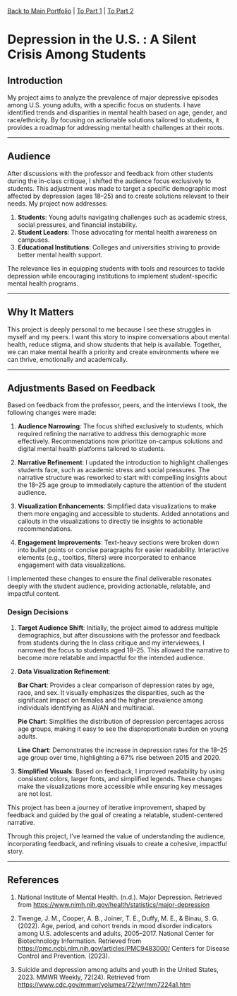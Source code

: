 [Back to Main Portfolio](README.md) | [To Part 1](final_project_Aagam.md) | [To Part 2](final_project_Aagam2.md)

# Depression in the U.S. : A Silent Crisis Among Students

## **Introduction**
My project aims to analyze the prevalence of major depressive episodes among U.S. young adults, with a specific focus on students. I have identified trends and disparities in mental health based on age, gender, and race/ethnicity. By focusing on actionable solutions tailored to students, it provides a roadmap for addressing mental health challenges at their roots.

---

## **Audience**
After discussions with the professor and feedback from other students during the in-class critique, I shifted the audience focus exclusively to students. This adjustment was made to target a specific demographic most affected by depression (ages 18–25) and to create solutions relevant to their needs. My project now addresses:
1. **Students**: Young adults navigating challenges such as academic stress, social pressures, and financial instability.
2. **Student Leaders**: Those advocating for mental health awareness on campuses.
3. **Educational Institutions**: Colleges and universities striving to provide better mental health support.

The relevance lies in equipping students with tools and resources to tackle depression while encouraging institutions to implement student-specific mental health programs.

---

## Why It Matters
This project is deeply personal to me because I see these struggles in myself and my peers. I want this story to inspire conversations about mental health, reduce stigma, and show students that help is available. Together, we can make mental health a priority and create environments where we can thrive, emotionally and academically.

---

## **Adjustments Based on Feedback**
Based on feedback from the professor, peers, and the interviews I took, the following changes were made:
1. **Audience Narrowing**:
   The focus shifted exclusively to students, which required refining the narrative to address this demographic more effectively.
   Recommendations now prioritize on-campus solutions and digital mental health platforms tailored to students.

2. **Narrative Refinement**:
   I updated the introduction to highlight challenges students face, such as academic stress and social pressures.
   The narrative structure was reworked to start with compelling insights about the 18–25 age group to immediately capture the attention of the student audience.

3. **Visualization Enhancements**:
   Simplified data visualizations to make them more engaging and accessible to students.
   Added annotations and callouts in the visualizations to directly tie insights to actionable recommendations.

4. **Engagement Improvements**:
   Text-heavy sections were broken down into bullet points or concise paragraphs for easier readability.
   Interactive elements (e.g., tooltips, filters) were incorporated to enhance engagement with data visualizations.

I implemented these changes to ensure the final deliverable resonates deeply with the student audience, providing actionable, relatable, and impactful content.

### Design Decisions

1. **Target Audience Shift**:
   Initially, the project aimed to address multiple demographics, but after discussions with the professor and feedback from students during the In class critique and my interviewees, I narrowed the focus to students aged 18–25. This allowed the narrative to become more relatable and impactful for the intended audience.

2. **Data Visualization Refinement**:
   
   **Bar Chart**: 
     Provides a clear comparison of depression rates by age, race, and sex. It visually emphasizes the disparities, such as the significant impact on females and 
     the higher prevalence among individuals identifying as AI/AN and multiracial.
   
   **Pie Chart**:
     Simplifies the distribution of depression percentages across age groups, making it easy to see the disproportionate burden on young adults.
   
   **Line Chart**:
     Demonstrates the increase in depression rates for the 18–25 age group over time, highlighting a 67% rise between 2015 and 2020.

4. **Simplified Visuals**:
   Based on feedback, I improved readability by using consistent colors, larger fonts, and simplified legends. These changes make the visualizations more accessible while ensuring key messages are not lost.

This project has been a journey of iterative improvement, shaped by feedback and guided by the goal of creating a relatable, student-centered narrative.

Through this project, I’ve learned the value of understanding the audience, incorporating feedback, and refining visuals to create a cohesive, impactful story.

---

## References
1) National Institute of Mental Health. (n.d.). Major Depression. Retrieved from https://www.nimh.nih.gov/health/statistics/major-depression
 
2) Twenge, J. M., Cooper, A. B., Joiner, T. E., Duffy, M. E., & Binau, S. G. (2022). Age, period, and cohort trends in mood disorder indicators among U.S. adolescents and adults, 2005–2017. National Center for Biotechnology Information. Retrieved from https://pmc.ncbi.nlm.nih.gov/articles/PMC9483000/
Centers for Disease Control and Prevention. (2023).

3) Suicide and depression among adults and youth in the United States, 2023. MMWR Weekly, 72(24). Retrieved from https://www.cdc.gov/mmwr/volumes/72/wr/mm7224a1.htm

